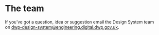 # The team 

If you’ve got a question, idea or suggestion email the Design System team on [dwp-design-system@engineering.digital.dwp.gov.uk](mailto:dwp-design-system@engineering.digital.dwp.gov.uk).